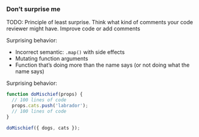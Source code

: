 ### Don’t surprise me

TODO: Principle of least surprise. Think what kind of comments your code reviewer might have. Improve code or add comments

Surprising behavior:

- Incorrect semantic: `.map()` with side effects
- Mutating function arguments
- Function that’s doing more than the name says (or not doing what the name says)

Surprising behavior:

<!-- const dogs = [], cats = [] -->

```js
function doMischief(props) {
  // 100 lines of code
  props.cats.push('labrador');
  // 100 lines of code
}

doMischief({ dogs, cats });
```

